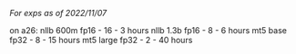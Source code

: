 *For exps as of 2022/11/07*

on a26:
nllb 600m fp16 - 16 - 3 hours
nllb 1.3b fp16 - 8 - 6 hours
mt5 base fp32 - 8 - 15 hours
mt5 large fp32 - 2 - 40 hours
